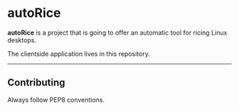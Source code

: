 autoRice
===
**autoRice** is a project that is going to offer an automatic tool for ricing
Linux desktops.

The clientside application lives in this repository.

----------------------------------------------------

Contributing
---

Always follow PEP8 conventions.
